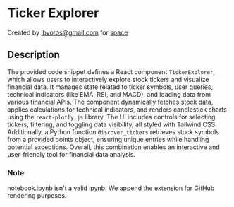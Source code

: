 # Ticker Explorer

Created by lbvoros@gmail.com for [space](https://mantisdev.csail.mit.edu/space/b01c3fe1-bbda-402a-a430-ea4c721cf9cb/)

## Description

The provided code snippet defines a React component `TickerExplorer`, which allows users to interactively explore stock tickers and visualize financial data. It manages state related to ticker symbols, user queries, technical indicators (like EMA, RSI, and MACD), and loading data from various financial APIs. The component dynamically fetches stock data, applies calculations for technical indicators, and renders candlestick charts using the `react-plotly.js` library. The UI includes controls for selecting tickers, filtering, and toggling data visibility, all styled with Tailwind CSS. Additionally, a Python function `discover_tickers` retrieves stock symbols from a provided points object, ensuring unique entries while handling potential exceptions. Overall, this combination enables an interactive and user-friendly tool for financial data analysis.

### Note
notebook.ipynb isn't a valid ipynb. We append the extension for GitHub rendering purposes.